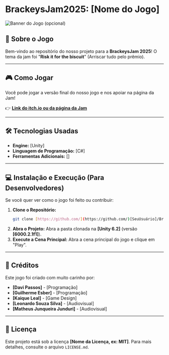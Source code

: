 # BrackeysJam2025: [Nome do Jogo]

![Banner do Jogo (opcional)](/caminho/para/imagem/do/jogo.png)

## 🎲 Sobre o Jogo

Bem-vindo ao repositório do nosso projeto para a **BrackeysJam 2025**! O tema da jam foi "**Risk it for the biscuit**" (Arriscar tudo pelo prêmio).

---

## 🎮 Como Jogar

Você pode jogar a versão final do nosso jogo e nos apoiar na página da Jam!

👉 [**Link do itch.io ou da página da Jam**](https://itch.io/jam/brackeys-14/entries)

---

## 🛠️ Tecnologias Usadas

* **Engine:** [Unity]
* **Linguagem de Programação:** [C#]
* **Ferramentas Adicionais:** []

---

## 💻 Instalação e Execução (Para Desenvolvedores)

Se você quer ver como o jogo foi feito ou contribuir:

1.  **Clone o Repositório:**
    ```bash
    git clone [https://github.com/](https://github.com/)[SeuUsuário]/BrackeysJam2025.git
    ```
2.  **Abra o Projeto:**
    Abra a pasta clonada na **[Unity 6.2]** (versão **[6000.2.1f1]**).
3.  **Execute a Cena Principal:**
    Abra a cena principal do jogo e clique em "Play".

---

## 🤝 Créditos

Este jogo foi criado com muito carinho por:

* **[Davi Passos]** - [Programação]
* **[Guilherme Esber]** - [Programação]
* **[Kaique Leal]** - [Game Design]
* **[Leonardo Souza Silva]** - [Audiovisual]
* **[Matheus Junqueira Junduri]** - [Audiovisual]

---

## 📄 Licença

Este projeto está sob a licença **[Nome da Licença, ex: MIT]**. Para mais detalhes, consulte o arquivo `LICENSE.md`.
